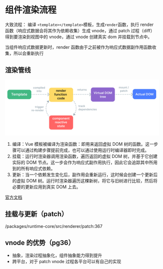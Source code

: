 # 组件渲染流程

大致流程：
编译 `<template></template>`模板，生成`render`函数，执行 render 函数（响应式数据会将其作为依赖收集）生成 vnode，通过 patch 过程（diff）得到要渲染到视图中的 vnode，通过 vnode 创建真实 dom 并挂载到节点中。

当组件响应式数据更新时，render 函数由于之前被作为响应式数据副作用函数收集，所以会重新执行

## 渲染管线

![渲染管线](./render-pipeline.png)

1. 编译：Vue 模板被编译为渲染函数：即用来返回虚拟 DOM 树的函数。这一步骤可以通过构建步骤提前完成，也可以通过使用运行时编译器即时完成。
2. 挂载：运行时渲染器调用渲染函数，遍历返回的虚拟 DOM 树，并基于它创建实际的 DOM 节点。这一步会作为响应式副作用执行，因此它会追踪其中所用到的所有响应式依赖。
3. 更新：当一个依赖发生变化后，副作用会重新运行，这时候会创建一个更新后的虚拟 DOM 树。运行时渲染器遍历这棵新树，将它与旧树进行比较，然后将必要的更新应用到真实 DOM 上去。

[官方文档](https://cn.vuejs.org/guide/extras/rendering-mechanism.html#render-pipeline)

## 挂载与更新（patch）

/packages/runtime-core/src/renderer/patch:367

## vnode 的优势（pg36）

- 抽象，渲染过程抽象化，组件抽象能力得到提升
- 跨平台，对于 patch vnode 过程各平台可以有自己的实现
